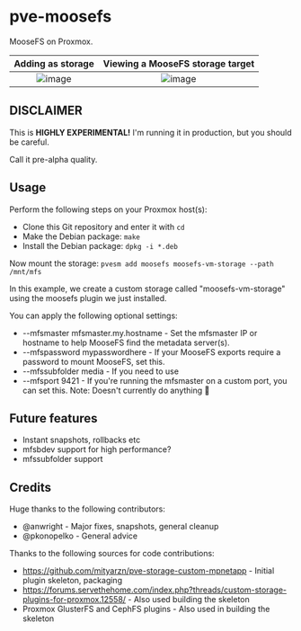 # pve-moosefs
MooseFS on Proxmox.

Adding as storage             |  Viewing a MooseFS storage target
:-------------------------:|:-------------------------:
![image](https://github.com/user-attachments/assets/0a6fc0cb-46c5-4cd6-a2b6-f6930159e2ea) |  ![image](https://github.com/Zorlin/pve-moosefs/assets/1369772/b8218b51-c6df-4524-9f7d-358d59624f9a)

## DISCLAIMER
This is **HIGHLY EXPERIMENTAL!** I'm running it in production, but you should be careful.

Call it pre-alpha quality.

## Usage
Perform the following steps on your Proxmox host(s):

* Clone this Git repository and enter it with `cd`
* Make the Debian package: `make`
* Install the Debian package: `dpkg -i *.deb`

Now mount the storage:
`pvesm add moosefs moosefs-vm-storage --path /mnt/mfs`

In this example, we create a custom storage called "moosefs-vm-storage" using the moosefs plugin we just installed.

You can apply the following optional settings:
* --mfsmaster mfsmaster.my.hostname - Set the mfsmaster IP or hostname to help MooseFS find the metadata server(s).
* --mfspassword mypasswordhere - If your MooseFS exports require a password to mount MooseFS, set this.
* --mfssubfolder media - If you need to use 
* --mfsport 9421 - If you're running the mfsmaster on a custom port, you can set this. Note: Doesn't currently do anything 🚧

## Future features
* Instant snapshots, rollbacks etc
* mfsbdev support for high performance?
* mfssubfolder support

## Credits
Huge thanks to the following contributors:
* @anwright - Major fixes, snapshots, general cleanup
* @pkonopelko - General advice

Thanks to the following sources for code contributions:
* https://github.com/mityarzn/pve-storage-custom-mpnetapp - Initial plugin skeleton, packaging
* https://forums.servethehome.com/index.php?threads/custom-storage-plugins-for-proxmox.12558/ - Also used building the skeleton
* Proxmox GlusterFS and CephFS plugins - Also used in building the skeleton
